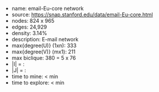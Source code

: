 * name:	email-Eu-core network
* source:	https://snap.stanford.edu/data/email-Eu-core.html
* nodes: 824 x 965
* edges: 24,929
* density: 3.14%
* description: E-mail network
* max{degree(U)} (1xn): 333
* max{degree(V)} (mx1): 211
* max biclique: 380 = 5	x 76
* |I| = : 
* |J| = : 
* time to mine: < min
* time to explore: < min
